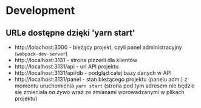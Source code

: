 # Development

## URLe dostępne dzięki 'yarn start'

  - http://lolachost:3000 - bieżący projekt, czyli panel administracyjny (`webpack-dev-server`)
  - http://localhost:3131 - strona pizzerii dla klientów
  - http://localhost:3131/api - url API projektu
  - http://localhost:3131/api/db - podgląd całej bazy danych w API
  - http://localhost:3131/panel - stan bieżącego projektu (panelu adm.) z momentu uruchomienia `yarn start` (strona pod tym adresem nie będzie się zmieniała *na żywo* wraz ze zmianami wprowadzanymi w plikach projektu)
